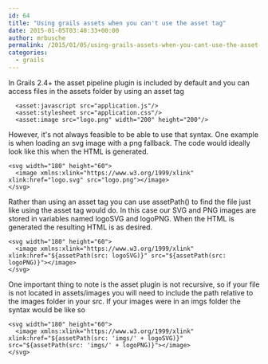 ```yaml
---
id: 64
title: "Using grails assets when you can't use the asset tag"
date: 2015-01-05T03:40:33+00:00
author: mrbusche
permalink: /2015/01/05/using-grails-assets-when-you-cant-use-the-asset-tag/
categories:
  - grails
---
```


In Grails 2.4+ the asset pipeline plugin is included by default and you can access files in the assets folder by using an asset tag

      <asset:javascript src="application.js"/>
      <asset:stylesheet src="application.css"/>
      <asset:image src="logo.png" width="200" height="200"/>

However, it's not always feasible to be able to use that syntax. One example is when loading an svg image with a png fallback. The code would ideally look like this when the HTML is generated.

    <svg width="180" height="60">
      <image xmlns:xlink="https://www.w3.org/1999/xlink" xlink:href="logo.svg" src="logo.png"></image>
    </svg>

Rather than using an asset tag you can use assetPath() to find the file just like using the asset tag would do. In this case our SVG and PNG images are stored in variables named logoSVG and logoPNG. When the HTML is generated the resulting HTML is as desired.

    <svg width="180" height="60">
      <image xmlns:xlink="https://www.w3.org/1999/xlink" xlink:href="${assetPath(src: logoSVG)}" src="${assetPath(src: logoPNG)}"></image>
    </svg>

One important thing to note is the asset plugin is not recursive, so if your file is not located in assets/images you will need to include the path relative to the images folder in your src. If your images were in an imgs folder the syntax would be like so

    <svg width="180" height="60">
      <image xmlns:xlink="https://www.w3.org/1999/xlink" xlink:href="${assetPath(src: 'imgs/' + logoSVG)}" src="${assetPath(src: 'imgs/' + logoPNG)}"></image>
    </svg>
